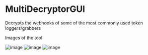 # MultiDecryptorGUI
Decrypts the webhooks of some of the most commonly used token loggers/grabbers

Images of the tool

![image](https://user-images.githubusercontent.com/48394213/178128554-0406e049-4e93-4cda-8410-77955049e851.png)
![image](https://user-images.githubusercontent.com/48394213/178128540-425003cf-9293-4f7a-a7de-6c16a6a79204.png)
![image](https://user-images.githubusercontent.com/48394213/178128539-a174399a-3fda-44fc-808f-9d754e478604.png)
